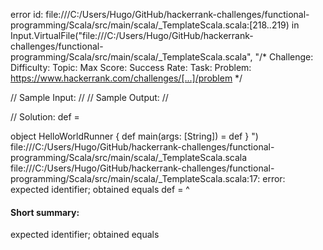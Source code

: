 error id: file:///C:/Users/Hugo/GitHub/hackerrank-challenges/functional-programming/Scala/src/main/scala/_TemplateScala.scala:[218..219) in Input.VirtualFile("file:///C:/Users/Hugo/GitHub/hackerrank-challenges/functional-programming/Scala/src/main/scala/_TemplateScala.scala", "/*
Challenge: 
Difficulty: 
Topic: 
Max Score: 
Success Rate: 
Task: 
Problem: https://www.hackerrank.com/challenges/[...]/problem
*/

// Sample Input:
    //
// Sample Output:
    //

// Solution:
def = 

object HelloWorldRunner {
    def main(args: [String]) = def
}
")
file:///C:/Users/Hugo/GitHub/hackerrank-challenges/functional-programming/Scala/src/main/scala/_TemplateScala.scala
file:///C:/Users/Hugo/GitHub/hackerrank-challenges/functional-programming/Scala/src/main/scala/_TemplateScala.scala:17: error: expected identifier; obtained equals
def = 
    ^
#### Short summary: 

expected identifier; obtained equals